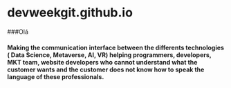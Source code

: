 # devweekgit.github.io

###Olá

#### Making the communication interface between the differents technologies ( Data Science, Metaverse, AI, VR) helping programmers, developers, MKT team, website developers who cannot understand what the customer wants and the customer does not know how to speak the language of these professionals.
